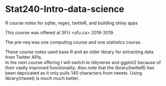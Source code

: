 # Stat240-Intro-data-science
R course notes for sqlite, regex, twitteR, and building shiny apps

This course was offered at SFU <sfu.ca> 2016-2019.  

The pre-req was one computing course and one statistics course.

These course notes used base R and an older library for extracting data from Twitter APIs.  
In the next course offering I will switch to tidyverse and ggplot2 because of their vastly improved functionality.
Also note that the library(twitteR) has been depricated as it only pulls 140 characters from tweets.  Using library(rtweet) is much much better.


